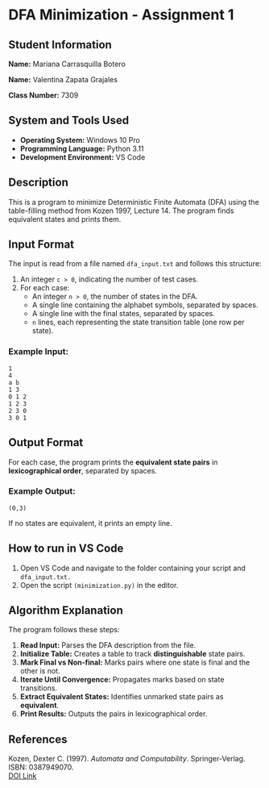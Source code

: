 # DFA Minimization - Assignment 1

## Student Information
**Name:** Mariana Carrasquilla Botero

**Name:** Valentina Zapata Grajales 

**Class Number:** 7309  

## System and Tools Used
- **Operating System:** Windows 10 Pro
- **Programming Language:** Python 3.11
- **Development Environment:** VS Code

## Description
This is a program to minimize Deterministic Finite Automata (DFA) using the table-filling method from Kozen 1997, Lecture 14. The program finds equivalent states and prints them.

## Input Format
The input is read from a file named `dfa_input.txt` and follows this structure:
1. An integer `c > 0`, indicating the number of test cases.
2. For each case:
   - An integer `n > 0`, the number of states in the DFA.
   - A single line containing the alphabet symbols, separated by spaces.
   - A single line with the final states, separated by spaces.
   - `n` lines, each representing the state transition table (one row per state).

### Example Input:
```
1
4
a b
1 3
0 1 2
1 2 3
2 3 0
3 0 1
```

## Output Format
For each case, the program prints the **equivalent state pairs** in **lexicographical order**, separated by spaces.

### Example Output:
```
(0,3)
```
If no states are equivalent, it prints an empty line.

## How to run in VS Code
1. Open VS Code and navigate to the folder containing your script and `dfa_input.txt.`
2. Open the script `(minimization.py)` in the editor.

## Algorithm Explanation
The program follows these steps:
1. **Read Input:** Parses the DFA description from the file.
2. **Initialize Table:** Creates a table to track **distinguishable** state pairs.
3. **Mark Final vs Non-final:** Marks pairs where one state is final and the other is not.
4. **Iterate Until Convergence:** Propagates marks based on state transitions.
5. **Extract Equivalent States:** Identifies unmarked state pairs as **equivalent**.
6. **Print Results:** Outputs the pairs in lexicographical order.

## References
Kozen, Dexter C. (1997). *Automata and Computability*. Springer-Verlag. ISBN: 0387949070.  
[DOI Link](https://doi.org/10.1007/978-1-4612-1844-9)


